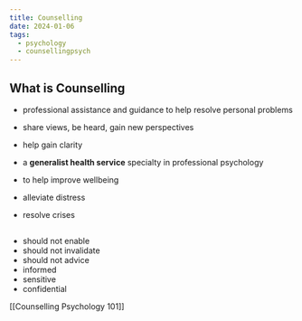 ```yaml
---
title: Counselling
date: 2024-01-06
tags:
  - psychology
  - counsellingpsych
---
```

## What is Counselling 
- professional assistance and guidance to help resolve personal problems 
- share views, be heard, gain new perspectives
- help gain clarity

- a **generalist health service** specialty in professional psychology
- to help improve wellbeing
- alleviate distress 
- resolve crises

## 
- should not enable
- should not invalidate
- should not advice 
- informed
- sensitive
- confidential


[[Counselling Psychology 101]] 

